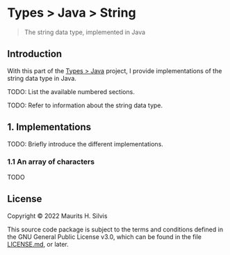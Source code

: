 # Types > Java > String

> The string data type, implemented in Java

## Introduction

With this part of the [Types > Java](..) project, I provide implementations of the string data type in Java.

TODO: List the available numbered sections.

TODO: Refer to information about the string data type.

## 1. Implementations

TODO: Briefly introduce the different implementations.

### 1.1 An array of characters

TODO

## License

Copyright © 2022 Maurits H. Silvis

This source code package is subject to the terms and conditions defined in the GNU General Public License v3.0, which can be found in the file [LICENSE.md](../../../../../../../../LICENSE.md), or later.
